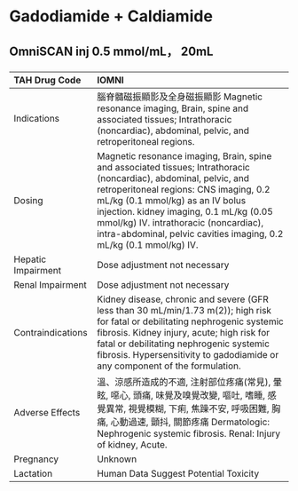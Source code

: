 # Gadodiamide + Caldiamide

## OmniSCAN inj 0.5 mmol/mL， 20mL

##### 

| TAH Drug Code      | IOMNI                                                                                                                                                                                                                                                                                                                                                      |
|:-------------------|:-----------------------------------------------------------------------------------------------------------------------------------------------------------------------------------------------------------------------------------------------------------------------------------------------------------------------------------------------------------|
| Indications        | 腦脊髓磁振顯影及全身磁振顯影 Magnetic resonance imaging, Brain, spine and associated tissues; Intrathoracic (noncardiac), abdominal, pelvic, and retroperitoneal regions.                                                                                                                                                                                  |
| Dosing             | Magnetic resonance imaging, Brain, spine and associated tissues; Intrathoracic (noncardiac), abdominal, pelvic, and retroperitoneal regions: CNS imaging, 0.2 mL/kg (0.1 mmol/kg) as an IV bolus injection. kidney imaging, 0.1 mL/kg (0.05 mmol/kg) IV. intrathoracic (noncardiac), intra-abdominal, pelvic cavities imaging, 0.2 mL/kg (0.1 mmol/kg) IV. |
| Hepatic Impairment | Dose adjustment not necessary                                                                                                                                                                                                                                                                                                                              |
| Renal Impairment   | Dose adjustment not necessary                                                                                                                                                                                                                                                                                                                              |
| Contraindications  | Kidney disease, chronic and severe (GFR less than 30 mL/min/1.73 m(2)); high risk for fatal or debilitating nephrogenic systemic fibrosis. Kidney injury, acute; high risk for fatal or debilitating nephrogenic systemic fibrosis. Hypersensitivity to gadodiamide or any component of the formulation.                                                   |
| Adverse Effects    | 溫、涼感所造成的不適, 注射部位疼痛(常見), 暈眩, 噁心, 頭痛, 味覺及嗅覺改變, 嘔吐, 嗜睡, 感覺異常, 視覺模糊, 下痢, 焦躁不安, 呼吸困難, 胸痛, 心動過速, 顫抖, 關節疼痛 Dermatologic: Nephrogenic systemic fibrosis. Renal: Injury of kidney, Acute.                                                                                                          |
| Pregnancy          | Unknown                                                                                                                                                                                                                                                                                                                                                    |
| Lactation          | Human Data Suggest Potential Toxicity                                                                                                                                                                                                                                                                                                                      |

